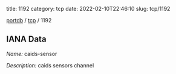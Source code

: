 title: 1192
category: tcp
date: 2022-02-10T22:46:10
slug: tcp/1192

[portdb](/) / [tcp](/category/tcp.html) / 1192


## IANA Data

_Name:_ caids-sensor

_Description:_ caids sensors channel

